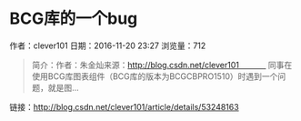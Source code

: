 # BCG库的一个bug
作者：clever101
日期：2016-11-20 23:27
浏览量：712
> 简介：﻿﻿作者：朱金灿来源：http://blog.csdn.net/clever101             同事在使用BCG库图表组件（BCG库的版本为BCGCBPRO1510）时遇到一个问题，就是图...

 链接：http://blog.csdn.net/clever101/article/details/53248163
